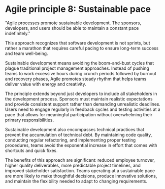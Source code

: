 # Agile principle 8: Sustainable pace

"Agile processes promote sustainable development. The sponsors, developers, and users should be able to maintain a constant pace indefinitely."

This approach recognizes that software development is not sprints, but rather a marathon that requires careful pacing to ensure long-term success and team well-being.

Sustainable development means avoiding the boom-and-bust cycles that plague traditional project management approaches. Instead of pushing teams to work excessive hours during crunch periods followed by burnout and recovery phases, Agile promotes steady rhythm that helps teams deliver value with energy and creativity.

The principle extends beyond just developers to include all stakeholders in the development process. Sponsors must maintain realistic expectations and provide consistent support rather than demanding unrealistic deadlines. Users need to engage regularly in feedback cycles and testing activities at a pace that allows for meaningful participation without overwhelming their primary responsibilities.

Sustainable development also encompasses technical practices that prevent the accumulation of technical debt. By maintaining code quality, conducting regular refactoring, and implementing proper testing procedures, teams avoid the exponential increase in effort that comes with shortcuts and quick fixes.

The benefits of this approach are significant: reduced employee turnover, higher quality deliverables, more predictable project timelines, and improved stakeholder satisfaction. Teams operating at a sustainable pace are more likely to make thoughtful decisions, produce innovative solutions, and maintain the flexibility needed to adapt to changing requirements.